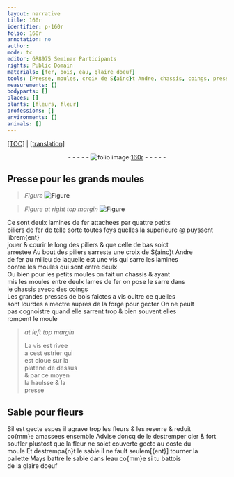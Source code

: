 ```yaml
---
layout: narrative
title: 160r
identifier: p-160r
folio: 160r
annotation: no
author:
mode: tc
editor: GR8975 Seminar Participants
rights: Public Domain
materials: [fer, bois, eau, glaire doeuf]
tools: [Presse, moules, croix de S{ainc}t Andre, chassis, coings, presses, vis, forge, moule, estrier, platene, pallette]
measurements: []
bodyparts: []
places: []
plants: [fleurs, fleur]
professions: []
environments: []
animals: []
---
```


<p><a href="{{ site.baseurl }}/diplomatic/">[TOC]</a> | <a href="{{ site.baseurl }}/texts/p-160r_tl/" target="_blank">[translation]</a></p><div class="folio" align="center">- - - - - <a href="http://gallica.bnf.fr/ark:/12148/btv1b10500001g/f325.item.r=.zoom" target="_blank"><img src="https://cu-mkp.github.io/2017-workshop-edition/assets/photo-icon.png" alt="folio image: " style="display:inline-block; margin-bottom:-3px;"/>160r</a> - - - - - </div>  
  

## <span class="tl">Presse</span> pour les grands <span class="tl">moules</span>

 
> *Figure*
> <a href="https://drive.google.com/open?id=0B9-oNrvWdlO5ZDNJT25PWjlUbGM" target="_blank"><img src="https://cu-mkp.github.io/GR8975-edition/assets/photo-icon.png" alt="Figure" style="display:inline-block; margin-bottom:-3px;"/></a>
 
> *Figure*
> *at right top margin*
> <a href="https://drive.google.com/open?id=0B9-oNrvWdlO5MEUzMjhxUVl1ZTA" target="_blank"><img src="https://cu-mkp.github.io/GR8975-edition/assets/photo-icon.png" alt="Figure" style="display:inline-block; margin-bottom:-3px;"/></a>
 
Ce sont deulx lamines de <span class="m">fer</span> attachees par quattre petits<br/> piliers de <span class="m">fer</span> de telle sorte toutes foys que<span class="del">lles</span> <span class="add">la superieure</span> @ puysse<span class="del">nt</span> librem{ent}<br/> jouer & courir le long des piliers & que celle de bas soict<br/> arrestee Au bout des piliers sarreste une <span class="tl">croix de <span class="pn">S{ainc}t Andre</span></span><br/> de <span class="m">fer</span> au milieu de laquelle est une vis qui sarre les lamines<br/> contre les <span class="tl">moules</span> qui sont entre deulx<br/> Ou bien pour les petits <span class="tl">moules</span> on fait un <span class="tl">chassis</span> & ayant<br/> mis les <span class="tl">moules</span> entre deulx lames de <span class="m">fer</span> on <span class="del">pose</span> le sarre dans<br/> le <span class="tl">chassis</span> avecq des <span class="tl">coings</span><br/> Les grandes <span class="tl">presses</span> de <span class="m">bois</span> faictes a <span class="tl">vis</span> oultre ce quelles<br/> sont lourdes a mectre aupres de la <span class="tl">forge</span> pour gecter On ne peult<br/> pas cognoistre quand elle sarrent trop & bien souvent elles<br/> rompent le <span class="tl">moule</span>
 
> *at left top margin*
> 
> 
>   La <span class="tl">vis</span> est rivee<br/> a cest <span class="tl">estrier</span> qui<br/> est cloue sur la<br/> <span class="tl">platene</span> de dessus<br/> & par ce moyen<br/> la haulsse & la<br/> presse
 
 
  

## Sable pour <span class="pa">fleurs</span>

 
Sil est gecte espes il agrave trop les <span class="pa">fleurs</span> & les reserre & reduit<br/> co{mm}e amassees ensemble Advise doncq de le destremper cler & fort<br/> soufler plustost que la <span class="pa">fleur</span> ne soict couverte gecte au coste du<br/> <span class="tl">moule</span> Et destrempa{n}t le sable il ne fault seulem[{ent}] tourner la<br/> <span class="tl">pallette</span> Mays battre le sable dans l<span class="m">eau</span> co{mm}e si tu battois<br/> de la <span class="m">glaire doeuf</span>
 
